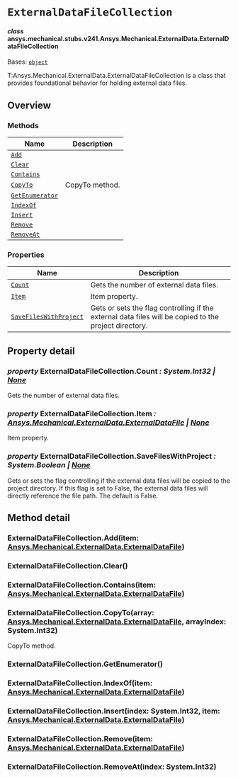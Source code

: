 # `ExternalDataFileCollection`

<a id="ansys.mechanical.stubs.v241.Ansys.Mechanical.ExternalData.ExternalDataFileCollection"></a>

#### *class* ansys.mechanical.stubs.v241.Ansys.Mechanical.ExternalData.ExternalDataFileCollection

Bases: [`object`](https://docs.python.org/3/library/functions.html#object)

T:Ansys.Mechanical.ExternalData.ExternalDataFileCollection is a class that provides foundational behavior for
holding external data files.

<!-- !! processed by numpydoc !! -->

<a id="overview"></a>

## Overview

### Methods

| Name | Description |
|--------------------------------------------------------------|----------------|
| [`Add`](#ExternalDataFileCollection.Add)                     |                |
| [`Clear`](#ExternalDataFileCollection.Clear)                 |                |
| [`Contains`](#ExternalDataFileCollection.Contains)           |                |
| [`CopyTo`](#ExternalDataFileCollection.CopyTo)               | CopyTo method. |
| [`GetEnumerator`](#ExternalDataFileCollection.GetEnumerator) |                |
| [`IndexOf`](#ExternalDataFileCollection.IndexOf)             |                |
| [`Insert`](#ExternalDataFileCollection.Insert)               |                |
| [`Remove`](#ExternalDataFileCollection.Remove)               |                |
| [`RemoveAt`](#ExternalDataFileCollection.RemoveAt)           |                |

### Properties

| Name | Description |
|----------------------------------------------------------------------------|-------------------------------------------------------------------------------------------------------|
| [`Count`](#ExternalDataFileCollection.Count)                               | Gets the number of external data files.                                                               |
| [`Item`](#ExternalDataFileCollection.Item)                                 | Item property.                                                                                        |
| [`SaveFilesWithProject`](#ExternalDataFileCollection.SaveFilesWithProject) | Gets or sets the flag controlling if the external data files will be copied to the project directory. |

<a id="property-detail"></a>

## Property detail

<a id="ExternalDataFileCollection.Count"></a>

### *property* ExternalDataFileCollection.Count *: System.Int32 | [None](https://docs.python.org/3/library/constants.html#None)*

Gets the number of external data files.

<!-- !! processed by numpydoc !! -->

<a id="ExternalDataFileCollection.Item"></a>

### *property* ExternalDataFileCollection.Item *: [Ansys.Mechanical.ExternalData.ExternalDataFile](../../../../v242/Ansys/Mechanical/ExternalData/ExternalDataFile.md#ansys.mechanical.stubs.v242.Ansys.Mechanical.ExternalData.ExternalDataFile) | [None](https://docs.python.org/3/library/constants.html#None)*

Item property.

<!-- !! processed by numpydoc !! -->

<a id="ExternalDataFileCollection.SaveFilesWithProject"></a>

### *property* ExternalDataFileCollection.SaveFilesWithProject *: System.Boolean | [None](https://docs.python.org/3/library/constants.html#None)*

Gets or sets the flag controlling if the external data files will be copied to the project directory.
If this flag is set to False, the external data files will directly reference the file path.
The default is False.

<!-- !! processed by numpydoc !! -->

<a id="method-detail"></a>

## Method detail

<a id="ExternalDataFileCollection.Add"></a>

### ExternalDataFileCollection.Add(item: [Ansys.Mechanical.ExternalData.ExternalDataFile](../../../../v242/Ansys/Mechanical/ExternalData/ExternalDataFile.md#ansys.mechanical.stubs.v242.Ansys.Mechanical.ExternalData.ExternalDataFile))

<a id="ExternalDataFileCollection.Clear"></a>

### ExternalDataFileCollection.Clear()

<a id="ExternalDataFileCollection.Contains"></a>

### ExternalDataFileCollection.Contains(item: [Ansys.Mechanical.ExternalData.ExternalDataFile](../../../../v242/Ansys/Mechanical/ExternalData/ExternalDataFile.md#ansys.mechanical.stubs.v242.Ansys.Mechanical.ExternalData.ExternalDataFile))

<a id="ExternalDataFileCollection.CopyTo"></a>

### ExternalDataFileCollection.CopyTo(array: [Ansys.Mechanical.ExternalData.ExternalDataFile](../../../../v242/Ansys/Mechanical/ExternalData/ExternalDataFile.md#ansys.mechanical.stubs.v242.Ansys.Mechanical.ExternalData.ExternalDataFile), arrayIndex: System.Int32)

CopyTo method.

<!-- !! processed by numpydoc !! -->

<a id="ExternalDataFileCollection.GetEnumerator"></a>

### ExternalDataFileCollection.GetEnumerator()

<a id="ExternalDataFileCollection.IndexOf"></a>

### ExternalDataFileCollection.IndexOf(item: [Ansys.Mechanical.ExternalData.ExternalDataFile](../../../../v242/Ansys/Mechanical/ExternalData/ExternalDataFile.md#ansys.mechanical.stubs.v242.Ansys.Mechanical.ExternalData.ExternalDataFile))

<a id="ExternalDataFileCollection.Insert"></a>

### ExternalDataFileCollection.Insert(index: System.Int32, item: [Ansys.Mechanical.ExternalData.ExternalDataFile](../../../../v242/Ansys/Mechanical/ExternalData/ExternalDataFile.md#ansys.mechanical.stubs.v242.Ansys.Mechanical.ExternalData.ExternalDataFile))

<a id="ExternalDataFileCollection.Remove"></a>

### ExternalDataFileCollection.Remove(item: [Ansys.Mechanical.ExternalData.ExternalDataFile](../../../../v242/Ansys/Mechanical/ExternalData/ExternalDataFile.md#ansys.mechanical.stubs.v242.Ansys.Mechanical.ExternalData.ExternalDataFile))

<a id="ExternalDataFileCollection.RemoveAt"></a>

### ExternalDataFileCollection.RemoveAt(index: System.Int32)



